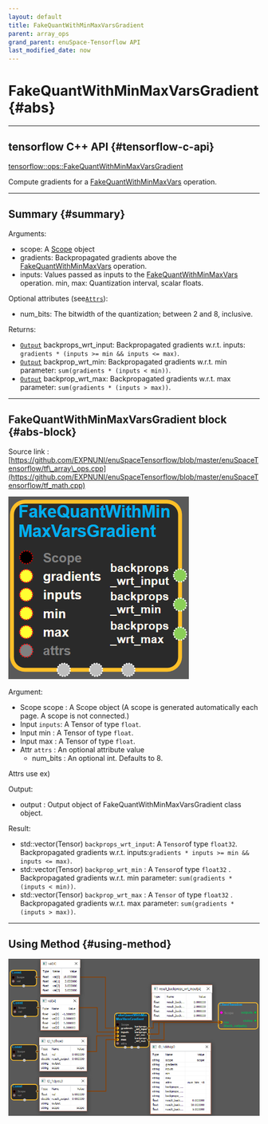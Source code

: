 ```yaml
--- 
layout: default 
title: FakeQuantWithMinMaxVarsGradient 
parent: array_ops 
grand_parent: enuSpace-Tensorflow API 
last_modified_date: now 
--- 
```


# FakeQuantWithMinMaxVarsGradient {#abs}

---

## tensorflow C++ API {#tensorflow-c-api}

[tensorflow::ops::FakeQuantWithMinMaxVarsGradient](https://www.tensorflow.org/versions/r1.2/api_docs/cc/class/tensorflow/ops/fake-quant-with-min-max-vars-gradient.html)

Compute gradients for a [FakeQuantWithMinMaxVars](https://www.tensorflow.org/versions/r1.2/api_docs/cc/class/tensorflow/ops/fake-quant-with-min-max-vars.html#classtensorflow_1_1ops_1_1_fake_quant_with_min_max_vars) operation.

---

## Summary {#summary}

Arguments:

* scope: A [Scope](https://www.tensorflow.org/versions/r1.2/api_docs/cc/class/tensorflow/scope.html#classtensorflow_1_1_scope) object
* gradients: Backpropagated gradients above the [FakeQuantWithMinMaxVars](https://www.tensorflow.org/versions/r1.2/api_docs/cc/class/tensorflow/ops/fake-quant-with-min-max-vars.html#classtensorflow_1_1ops_1_1_fake_quant_with_min_max_vars) operation.
* inputs: Values passed as inputs to the [FakeQuantWithMinMaxVars](https://www.tensorflow.org/versions/r1.2/api_docs/cc/class/tensorflow/ops/fake-quant-with-min-max-vars.html#classtensorflow_1_1ops_1_1_fake_quant_with_min_max_vars) operation. min, max: Quantization interval, scalar floats.

Optional attributes \(see[`Attrs`](https://www.tensorflow.org/versions/r1.2/api_docs/cc/struct/tensorflow/ops/fake-quant-with-min-max-vars-gradient/attrs.html#structtensorflow_1_1ops_1_1_fake_quant_with_min_max_vars_gradient_1_1_attrs)\):

* num\_bits: The bitwidth of the quantization; between 2 and 8, inclusive.

Returns:

* [`Output`](https://www.tensorflow.org/versions/r1.2/api_docs/cc/class/tensorflow/output.html#classtensorflow_1_1_output) backprops\_wrt\_input: Backpropagated gradients w.r.t. inputs: `gradients * (inputs >= min && inputs <= max)`.
* [`Output`](https://www.tensorflow.org/versions/r1.2/api_docs/cc/class/tensorflow/output.html#classtensorflow_1_1_output) backprop\_wrt\_min: Backpropagated gradients w.r.t. min parameter: `sum(gradients * (inputs < min))`.
* [`Output`](https://www.tensorflow.org/versions/r1.2/api_docs/cc/class/tensorflow/output.html#classtensorflow_1_1_output) backprop\_wrt\_max: Backpropagated gradients w.r.t. max parameter: `sum(gradients * (inputs > max))`.

---

## FakeQuantWithMinMaxVarsGradient block {#abs-block}

Source link :[https://github.com/EXPNUNI/enuSpaceTensorflow/blob/master/enuSpaceTensorflow/tf\_array\_ops.cpp](https://github.com/EXPNUNI/enuSpaceTensorflow/blob/master/enuSpaceTensorflow/tf_math.cpp)

![](../assets/array_ops/fakequantwithminmaxvarsgradient1.png)

Argument:

* Scope scope : A Scope object \(A scope is generated automatically each page. A scope is not connected.\)
* Input `inputs`: A Tensor of type `float`.
* Input min : A Tensor of type `float`.
* Input max : A Tensor of type `float`.
* Attr `attrs` : An optional attribute value
  * num\_bits : An optional int. Defaults to 8.

Attrs use ex\)

Output:

* output : Output object of FakeQuantWithMinMaxVarsGradient class object.

Result:

* std::vector\(Tensor\) `backprops_wrt_input`: A `Tensor`of type `float32`. Backpropagated gradients w.r.t. inputs:`gradients * inputs >= min && inputs <= max)`.
* std::vector\(Tensor\) `backprop_wrt_min` : A `Tensor`of type `float32` . Backpropagated gradients w.r.t. min parameter: `sum(gradients * (inputs < min))`.
* std::vector\(Tensor\) `backprop_wrt_max` : A `Tensor` of type `float32` . Backpropagated gradients w.r.t. max parameter: `sum(gradients * (inputs > max))`.

---

## Using Method {#using-method}

![](../assets/array_ops/fakequantwithminmaxvarsgradient2.png)

